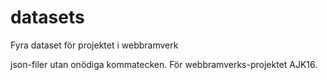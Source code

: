 # datasets
Fyra dataset för projektet i webbramverk

json-filer utan onödiga kommatecken. För webbramverks-projektet AJK16.
